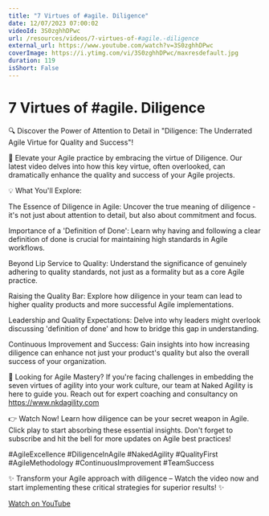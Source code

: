 ```yaml
---
title: "7 Virtues of #agile. Diligence"
date: 12/07/2023 07:00:02
videoId: 3S0zghhDPwc
url: /resources/videos/7-virtues-of-#agile.-diligence
external_url: https://www.youtube.com/watch?v=3S0zghhDPwc
coverImage: https://i.ytimg.com/vi/3S0zghhDPwc/maxresdefault.jpg
duration: 119
isShort: False
---
```


# 7 Virtues of #agile. Diligence

🔍 Discover the Power of Attention to Detail in "Diligence: The Underrated Agile Virtue for Quality and Success"!

🌟 Elevate your Agile practice by embracing the virtue of Diligence. Our latest video delves into how this key virtue, often overlooked, can dramatically enhance the quality and success of your Agile projects.

💡 What You'll Explore:

The Essence of Diligence in Agile: Uncover the true meaning of diligence - it's not just about attention to detail, but also about commitment and focus.

Importance of a 'Definition of Done': Learn why having and following a clear definition of done is crucial for maintaining high standards in Agile workflows.

Beyond Lip Service to Quality: Understand the significance of genuinely adhering to quality standards, not just as a formality but as a core Agile practice.

Raising the Quality Bar: Explore how diligence in your team can lead to higher quality products and more successful Agile implementations.

Leadership and Quality Expectations: Delve into why leaders might overlook discussing 'definition of done' and how to bridge this gap in understanding.

Continuous Improvement and Success: Gain insights into how increasing diligence can enhance not just your product's quality but also the overall success of your organization.

🔗 Looking for Agile Mastery? If you're facing challenges in embedding the seven virtues of agility into your work culture, our team at Naked Agility is here to guide you. Reach out for expert coaching and consultancy on https://www.nkdagility.com

👉 Watch Now! Learn how diligence can be your secret weapon in Agile. Click play to start absorbing these essential insights. Don't forget to subscribe and hit the bell for more updates on Agile best practices!

#AgileExcellence #DiligenceInAgile #NakedAgility #QualityFirst #AgileMethodology #ContinuousImprovement #TeamSuccess

✨ Transform your Agile approach with diligence – Watch the video now and start implementing these critical strategies for superior results! ✨

[Watch on YouTube](https://www.youtube.com/watch?v=3S0zghhDPwc)
